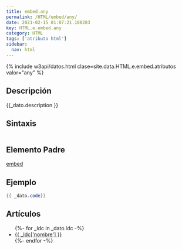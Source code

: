 ```yaml
---
title: embed.any
permalink: /HTML/embed/any/
date: 2021-02-15 01:07:21.188283
key: HTML.e.embed.any
category: HTML
tags: ['atributo html']
sidebar: 
  nav: html
---
```


{% include w3api/datos.html clase=site.data.HTML.e.embed.atributos valor="any" %}

## Descripción
{{_dato.description }}

## Sintaxis
~~~html
~~~

## Elemento Padre
[embed](/HTML/embed/)

## Ejemplo
~~~java
{{ _dato.code}}
~~~

## Artículos
<ul>
{%- for _ldc in _dato.ldc -%}
   <li>
       <a href="{{_ldc['url'] }}">{{ _ldc['nombre'] }}</a>
   </li>
{%- endfor -%}
</ul>
